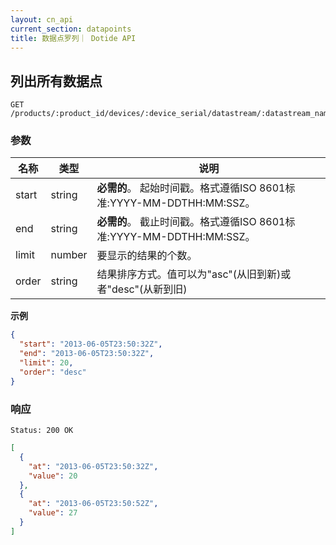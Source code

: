 ```yaml
---
layout: cn_api
current_section: datapoints
title: 数据点罗列｜ Dotide API
---
```


## 列出所有数据点

    GET /products/:product_id/devices/:device_serial/datastream/:datastream_name/datapoints

### 参数

| 名称  | 类型 | 说明 |
| ----- | ------ | --- |
| start | string | **必需的**。 起始时间戳。格式遵循ISO 8601标准:YYYY-MM-DDTHH:MM:SSZ。 |
| end   | string | **必需的**。 截止时间戳。格式遵循ISO 8601标准:YYYY-MM-DDTHH:MM:SSZ。 |
| limit | number | 要显示的结果的个数。 |
| order | string | 结果排序方式。值可以为"asc"(从旧到新)或者"desc"(从新到旧) |


**示例**

```json
{
  "start": "2013-06-05T23:50:32Z",
  "end": "2013-06-05T23:50:32Z",
  "limit": 20,
  "order": "desc"
}
```

### 响应

    Status: 200 OK

```json
[
  {
    "at": "2013-06-05T23:50:32Z",
    "value": 20
  },
  {
    "at": "2013-06-05T23:50:52Z",
    "value": 27
  }
]
```
